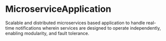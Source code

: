 # MicroserviceApplication
Scalable and distributed microservices based application to handle real-time notifications wherein services are designed to operate independently, enabling modularity, and fault tolerance. 
